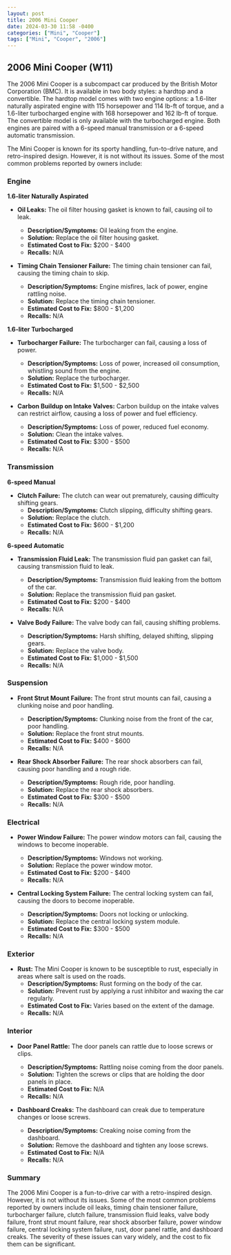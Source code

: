 ```yaml
---
layout: post
title: 2006 Mini Cooper
date: 2024-03-30 11:58 -0400
categories: ["Mini", "Cooper"]
tags: ["Mini", "Cooper", "2006"]
---
```

## 2006 Mini Cooper (W11)

The 2006 Mini Cooper is a subcompact car produced by the British Motor Corporation (BMC). It is available in two body styles: a hardtop and a convertible. The hardtop model comes with two engine options: a 1.6-liter naturally aspirated engine with 115 horsepower and 114 lb-ft of torque, and a 1.6-liter turbocharged engine with 168 horsepower and 162 lb-ft of torque. The convertible model is only available with the turbocharged engine. Both engines are paired with a 6-speed manual transmission or a 6-speed automatic transmission.

The Mini Cooper is known for its sporty handling, fun-to-drive nature, and retro-inspired design. However, it is not without its issues. Some of the most common problems reported by owners include:

### Engine

**1.6-liter Naturally Aspirated**

* **Oil Leaks:** The oil filter housing gasket is known to fail, causing oil to leak.
  * **Description/Symptoms:** Oil leaking from the engine.
  * **Solution:** Replace the oil filter housing gasket.
  * **Estimated Cost to Fix:** $200 - $400
  * **Recalls:** N/A

* **Timing Chain Tensioner Failure:** The timing chain tensioner can fail, causing the timing chain to skip.
  * **Description/Symptoms:** Engine misfires, lack of power, engine rattling noise.
  * **Solution:** Replace the timing chain tensioner.
  * **Estimated Cost to Fix:** $800 - $1,200
  * **Recalls:** N/A

**1.6-liter Turbocharged**

* **Turbocharger Failure:** The turbocharger can fail, causing a loss of power.
  * **Description/Symptoms:** Loss of power, increased oil consumption, whistling sound from the engine.
  * **Solution:** Replace the turbocharger.
  * **Estimated Cost to Fix:** $1,500 - $2,500
  * **Recalls:** N/A

* **Carbon Buildup on Intake Valves:** Carbon buildup on the intake valves can restrict airflow, causing a loss of power and fuel efficiency.
  * **Description/Symptoms:** Loss of power, reduced fuel economy.
  * **Solution:** Clean the intake valves.
  * **Estimated Cost to Fix:** $300 - $500
  * **Recalls:** N/A

### Transmission

**6-speed Manual**

* **Clutch Failure:** The clutch can wear out prematurely, causing difficulty shifting gears.
  * **Description/Symptoms:** Clutch slipping, difficulty shifting gears.
  * **Solution:** Replace the clutch.
  * **Estimated Cost to Fix:** $600 - $1,200
  * **Recalls:** N/A

**6-speed Automatic**

* **Transmission Fluid Leak:** The transmission fluid pan gasket can fail, causing transmission fluid to leak.
  * **Description/Symptoms:** Transmission fluid leaking from the bottom of the car.
  * **Solution:** Replace the transmission fluid pan gasket.
  * **Estimated Cost to Fix:** $200 - $400
  * **Recalls:** N/A

* **Valve Body Failure:** The valve body can fail, causing shifting problems.
  * **Description/Symptoms:** Harsh shifting, delayed shifting, slipping gears.
  * **Solution:** Replace the valve body.
  * **Estimated Cost to Fix:** $1,000 - $1,500
  * **Recalls:** N/A

### Suspension

* **Front Strut Mount Failure:** The front strut mounts can fail, causing a clunking noise and poor handling.
  * **Description/Symptoms:** Clunking noise from the front of the car, poor handling.
  * **Solution:** Replace the front strut mounts.
  * **Estimated Cost to Fix:** $400 - $600
  * **Recalls:** N/A

* **Rear Shock Absorber Failure:** The rear shock absorbers can fail, causing poor handling and a rough ride.
  * **Description/Symptoms:** Rough ride, poor handling.
  * **Solution:** Replace the rear shock absorbers.
  * **Estimated Cost to Fix:** $300 - $500
  * **Recalls:** N/A

### Electrical

* **Power Window Failure:** The power window motors can fail, causing the windows to become inoperable.
  * **Description/Symptoms:** Windows not working.
  * **Solution:** Replace the power window motor.
  * **Estimated Cost to Fix:** $200 - $400
  * **Recalls:** N/A

* **Central Locking System Failure:** The central locking system can fail, causing the doors to become inoperable.
  * **Description/Symptoms:** Doors not locking or unlocking.
  * **Solution:** Replace the central locking system module.
  * **Estimated Cost to Fix:** $300 - $500
  * **Recalls:** N/A

### Exterior

* **Rust:** The Mini Cooper is known to be susceptible to rust, especially in areas where salt is used on the roads.
  * **Description/Symptoms:** Rust forming on the body of the car.
  * **Solution:** Prevent rust by applying a rust inhibitor and waxing the car regularly.
  * **Estimated Cost to Fix:** Varies based on the extent of the damage.
  * **Recalls:** N/A

### Interior

* **Door Panel Rattle:** The door panels can rattle due to loose screws or clips.
  * **Description/Symptoms:** Rattling noise coming from the door panels.
  * **Solution:** Tighten the screws or clips that are holding the door panels in place.
  * **Estimated Cost to Fix:** N/A
  * **Recalls:** N/A

* **Dashboard Creaks:** The dashboard can creak due to temperature changes or loose screws.
  * **Description/Symptoms:** Creaking noise coming from the dashboard.
  * **Solution:** Remove the dashboard and tighten any loose screws.
  * **Estimated Cost to Fix:** N/A
  * **Recalls:** N/A

### Summary

The 2006 Mini Cooper is a fun-to-drive car with a retro-inspired design. However, it is not without its issues. Some of the most common problems reported by owners include oil leaks, timing chain tensioner failure, turbocharger failure, clutch failure, transmission fluid leaks, valve body failure, front strut mount failure, rear shock absorber failure, power window failure, central locking system failure, rust, door panel rattle, and dashboard creaks. The severity of these issues can vary widely, and the cost to fix them can be significant.
